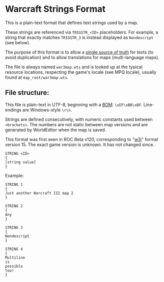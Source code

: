 # Warcraft Strings Format

This is a plain-text format that defines text strings used by a map.

These strings are referenced via `TRIGSTR_<ID>` placeholders. For example, a string that
exactly matches `TRIGSTR_3` is instead displayed as `Nondescript` (see below).

The purpose of this format is to allow a [single source of truth](https://en.wikipedia.org/wiki/Single_source_of_truth)
for texts (to avoid duplication) and to allow translations for maps (multi-language maps).

The file is always named `war3map.wts` and is looked up at the typical resource locations,
respecting the game's locale (see MPQ locale), usually found at `map_root/war3map.wts`.

## File structure:

This file is plain-text in UTF-8, beginning with a [BOM](https://en.wikipedia.org/wiki/Byte_order_mark#UTF-8):
`\xEF\xBB\xBF`. Line-endings are Windows-style `\r\n`.

Strings are defined consecutively, with numeric constants used between `<brackets>`.
The numbers are not static between map versions and are generated by WorldEditor when the map is saved.

This format was first seen in ROC Beta v120, corresponding to "[w3i](../Info/0-31.md)" format version 15.
The exact game version is unknown. It has not changed since.

```
STRING <ID>
{
[string value]
}
```

Example:
```
STRING 1
{
Just another Warcraft III map 2
}

STRING 2
{
Any
}

STRING 3
{
Nondescript
}

STRING 4
{
Multiline
is
possible
too!
}
```
